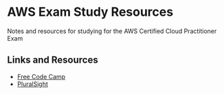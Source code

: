 # AWS Exam Study Resources
Notes and resources for studying for the AWS Certified Cloud Practitioner Exam

## Links and Resources
* [Free Code Camp](https://www.freecodecamp.org/news/awscertified-challenge-free-path-aws-cloud-certifications/)
* [PluralSight](https://app.pluralsight.com/paths/certificate/aws-certified-cloud-practitioner)
